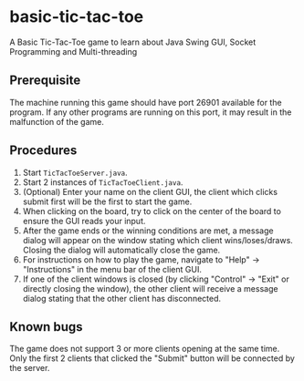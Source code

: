 # basic-tic-tac-toe

A Basic Tic-Tac-Toe game to learn about Java Swing GUI, Socket Programming and Multi-threading


## Prerequisite

The machine running this game should have port 26901 available for the program. If any other programs are running on this port, it may result in the malfunction of the game.


## Procedures

1. Start `TicTacToeServer.java`.
2. Start 2 instances of `TicTacToeClient.java`.
3. (Optional) Enter your name on the client GUI, the client which clicks submit first will be the first to start the game.
4. When clicking on the board, try to click on the center of the board to ensure the GUI reads your input.
5. After the game ends or the winning conditions are met, a message dialog will appear on the window stating which client wins/loses/draws. Closing the dialog will automatically close the game.
6. For instructions on how to play the game, navigate to "Help" -> "Instructions" in the menu bar of the client GUI.
7. If one of the client windows is closed (by clicking "Control" -> "Exit" or directly closing the window), the other client will receive a message dialog stating that the other client has disconnected.


## Known bugs

The game does not support 3 or more clients opening at the same time. Only the first 2 clients that clicked the "Submit" button will be connected by the server.
